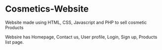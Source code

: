 # Cosmetics-Website
Website made using HTML, CSS, Javascript and PHP to sell cosmetic Products

Websire has Homepage, Contact us, User profile, Login, Sign up, Products list page.
